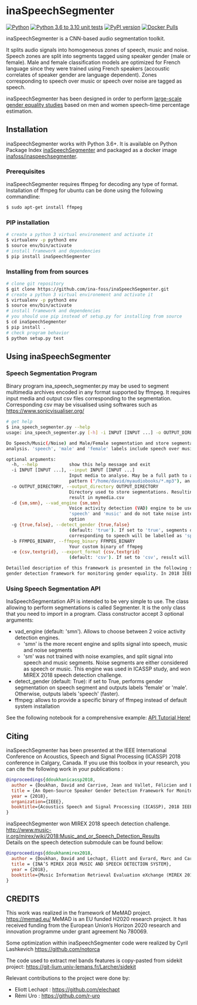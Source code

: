 # inaSpeechSegmenter
[![Python](https://img.shields.io/pypi/pyversions/inaSpeechSegmenter.svg?style=plastic)](https://badge.fury.io/py/inaSpeechSegmenter)
[![Python 3.6 to 3.10 unit tests](https://github.com/ina-foss/inaSpeechSegmenter/actions/workflows/python-package.yml/badge.svg)](https://github.com/ina-foss/inaSpeechSegmenter/actions/workflows/python-package.yml)
[![PyPI version](https://badge.fury.io/py/inaSpeechSegmenter.svg)](https://badge.fury.io/py/inaSpeechSegmenter)
[![Docker Pulls](https://img.shields.io/docker/pulls/inafoss/inaspeechsegmenter)](https://hub.docker.com/r/inafoss/inaspeechsegmenter)

inaSpeechSegmenter is a CNN-based audio segmentation toolkit.


It splits audio signals into homogeneous zones of speech, music and noise.
Speech zones are split into segments tagged using speaker gender (male or female).
Male and female classification models are optimized for French language since they were trained using French speakers (accoustic correlates of speaker gender are language dependent).
Zones corresponding to speech over music or speech over noise are tagged as speech.


inaSpeechSegmenter has been designed in order to perform [large-scale gender equality studies](http://doi.org/10.18146/2213-0969.2018.jethc156) based on men and women speech-time percentage estimation.

## Installation

inaSpeechSegmenter works with Python 3.6+.
It is available on Python Package Index [inaSpeechSegmenter](https://pypi.org/project/inaSpeechSegmenter/) and packaged as a docker image [inafoss/inaspeechsegmenter](https://hub.docker.com/r/inafoss/inaspeechsegmenter).


### Prerequisites

inaSpeechSegmenter requires ffmpeg for decoding any type of format.
Installation of ffmpeg for ubuntu can be done using the following commandline:
```bash
$ sudo apt-get install ffmpeg
```

### PIP installation
```bash
# create a python 3 virtual environement and activate it
$ virtualenv -p python3 env
$ source env/bin/activate
# install framework and dependencies
$ pip install inaSpeechSegmenter
```

### Installing from from sources

```bash
# clone git repository
$ git clone https://github.com/ina-foss/inaSpeechSegmenter.git
# create a python 3 virtual environement and activate it
$ virtualenv -p python3 env
$ source env/bin/activate
# install framework and dependencies
# you should use pip instead of setup.py for installing from source
$ cd inaSpeechSegmenter
$ pip install .
# check program behavior
$ python setup.py test
```

## Using inaSpeechSegmenter

### Speech Segmentation Program
Binary program ina_speech_segmenter.py may be used to segment multimedia archives encoded in any format supported by ffmpeg. It requires input media and output csv files corresponding to the segmentation. Corresponding csv may be visualised using softwares such as https://www.sonicvisualiser.org/
```bash
# get help
$ ina_speech_segmenter.py --help
usage: ina_speech_segmenter.py [-h] -i INPUT [INPUT ...] -o OUTPUT_DIRECTORY [-d {sm,smn}] [-g {true,false}] [-b FFMPEG_BINARY] [-e {csv,textgrid}]

Do Speech/Music(/Noise) and Male/Female segmentation and store segmentations into CSV files. Segments labelled 'noEnergy' are discarded from music, noise, speech and gender
analysis. 'speech', 'male' and 'female' labels include speech over music and speech over noise. 'music' and 'noise' labels are pure segments that are not supposed to contain speech.

optional arguments:
  -h, --help            show this help message and exit
  -i INPUT [INPUT ...], --input INPUT [INPUT ...]
                        Input media to analyse. May be a full path to a media (/home/david/test.mp3), a list of full paths (/home/david/test.mp3 /tmp/mymedia.avi), a regex input
                        pattern ("/home/david/myaudiobooks/*.mp3"), an url with http protocol (http://url_of_the_file)
  -o OUTPUT_DIRECTORY, --output_directory OUTPUT_DIRECTORY
                        Directory used to store segmentations. Resulting segmentations have same base name as the corresponding input media, with csv extension. Ex: mymedia.MPG will
                        result in mymedia.csv
  -d {sm,smn}, --vad_engine {sm,smn}
                        Voice activity detection (VAD) engine to be used (default: 'smn'). 'smn' split signal into 'speech', 'music' and 'noise' (better). 'sm' split signal into
                        'speech' and 'music' and do not take noise into account, which is either classified as music or speech. Results presented in ICASSP were obtained using 'sm'
                        option
  -g {true,false}, --detect_gender {true,false}
                        (default: 'true'). If set to 'true', segments detected as speech will be splitted into 'male' and 'female' segments. If set to 'false', segments
                        corresponding to speech will be labelled as 'speech' (faster)
  -b FFMPEG_BINARY, --ffmpeg_binary FFMPEG_BINARY
                        Your custom binary of ffmpeg
  -e {csv,textgrid}, --export_format {csv,textgrid}
                        (default: 'csv'). If set to 'csv', result will be exported in csv. If set to 'textgrid', results will be exported to praat Textgrid

Detailled description of this framework is presented in the following study: Doukhan, D., Carrive, J., Vallet, F., Larcher, A., & Meignier, S. (2018, April). An open-source speaker
gender detection framework for monitoring gender equality. In 2018 IEEE International Conference on Acoustics, Speech and Signal Processing (ICASSP) (pp. 5214-5218). IEEE.
```
### Using Speech Segmentation API

InaSpeechSegmentation API is intended to be very simple to use.
The class allowing to perform segmentations is called Segmenter.
It is the only class that you need to import in a program.
Class constructor accept 3 optional arguments:
* vad_engine (default: 'smn'). Allows to choose between 2 voice activity detection engines.
  * 'smn' is the more recent engine and splits signal into speech, music and noise segments
  * 'sm' was not trained with noise examples, and split signal into speech and music segments. Noise segments are either considered as speech or music. This engine was used in ICASSP study, and won MIREX 2018 speech detection challenge.
* detect_gender (default: True): if set to True, performs gender segmentation on speech segment and outputs labels 'female' or 'male'. Otherwise, outputs labels 'speech' (faster).
* ffmpeg: allows to provide a specific binary of ffmpeg instead of default system installation


See the following notebook for a comprehensive example: [API Tutorial Here!](API_Tutorial.ipynb)

## Citing

inaSpeechSegmenter has been presented at the IEEE International Conference on Acoustics, Speech and Signal Processing (ICASSP) 2018 conference in Calgary, Canada. If you use this toolbox in your research, you can cite the following work in your publications :


```bibtex
@inproceedings{ddoukhanicassp2018,
  author = {Doukhan, David and Carrive, Jean and Vallet, Félicien and Larcher, Anthony and Meignier, Sylvain},
  title = {An Open-Source Speaker Gender Detection Framework for Monitoring Gender Equality},
  year = {2018},
  organization={IEEE},
  booktitle={Acoustics Speech and Signal Processing (ICASSP), 2018 IEEE International Conference on}
}
```

inaSpeechSegmenter won MIREX 2018 speech detection challenge.  
http://www.music-ir.org/mirex/wiki/2018:Music_and_or_Speech_Detection_Results  
Details on the speech detection submodule can be found bellow:  


```bibtex
@inproceedings{ddoukhanmirex2018,
  author = {Doukhan, David and Lechapt, Eliott and Evrard, Marc and Carrive, Jean},
  title = {INA’S MIREX 2018 MUSIC AND SPEECH DETECTION SYSTEM},
  year = {2018},
  booktitle={Music Information Retrieval Evaluation eXchange (MIREX 2018)}
}
```


## CREDITS

This work was realized in the framework of MeMAD project.
https://memad.eu/
MeMAD is an EU funded H2020 research project.
It has received funding from the European Union’s Horizon 2020 research and innovation programme under grant agreement No 780069.

Some optimization within inaSpeechSegmenter code were realized by Cyril Lashkevich
https://github.com/notorca

The code used to extract mel bands features is copy-pasted from sidekit project:
https://git-lium.univ-lemans.fr/Larcher/sidekit

Relevant contributions to the project were done by:
* Eliott Lechapt : https://github.com/elechapt
* Rémi Uro : https://github.com/r-uro
